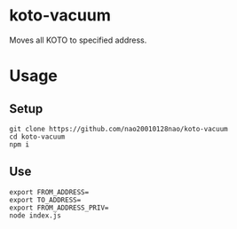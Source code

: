 # koto-vacuum
Moves all KOTO to specified address.

# Usage
## Setup

```
git clone https://github.com/nao20010128nao/koto-vacuum
cd koto-vacuum
npm i
```

## Use

```
export FROM_ADDRESS=
export TO_ADDRESS=
export FROM_ADDRESS_PRIV=
node index.js
```
